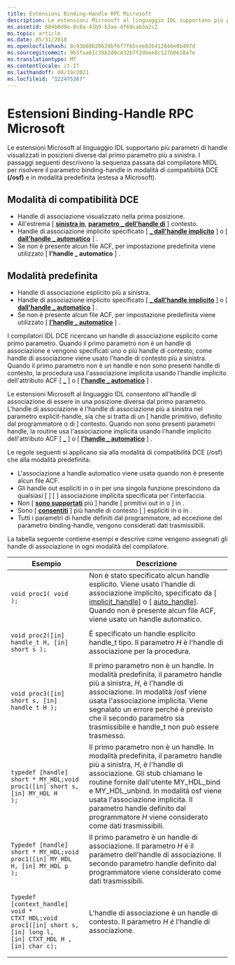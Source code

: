 ```yaml
---
title: Estensioni Binding-Handle RPC Microsoft
description: Le estensioni Microsoft al linguaggio IDL supportano più parametri di handle visualizzati in posizioni diverse dal primo parametro più a sinistra.
ms.assetid: 084b0d8e-0c8a-43b9-b3ae-4f69cab3a2c2
ms.topic: article
ms.date: 05/31/2018
ms.openlocfilehash: 8c93b68b20628bf6f7f65cee026412846e0b497d
ms.sourcegitcommit: 9b5faa61c38b2d0c432b7f2dbee8c127b0e28a7e
ms.translationtype: MT
ms.contentlocale: it-IT
ms.lasthandoff: 08/19/2021
ms.locfileid: "122475367"
---
```

# <a name="microsoft-rpc-binding-handle-extensions"></a>Estensioni Binding-Handle RPC Microsoft

Le estensioni Microsoft al linguaggio IDL supportano più parametri di handle visualizzati in posizioni diverse dal primo parametro più a sinistra. I passaggi seguenti descrivono la sequenza passata dal compilatore MIDL per risolvere il parametro binding-handle in modalità di compatibilità DCE **(/osf)** e in modalità predefinita (estesa a Microsoft).

## <a name="dce-compatibility-mode"></a>Modalità di compatibilità DCE

-   Handle di associazione visualizzato nella prima posizione.
-   All'estrema \[ [**sinistra in**](/windows/desktop/Midl/in), [**parametro \_ dell'handle di**](/windows/desktop/Midl/context-handle) \] contesto.
-   Handle di associazione implicito specificato \[ [**\_ dall'handle implicito**](/windows/desktop/Midl/implicit-handle) \] o \[ [**dall'handle \_ automatico**](/windows/desktop/Midl/auto-handle) \] .
-   Se non è presente alcun file ACF, per impostazione predefinita viene utilizzato \[ **l'handle \_ automatico** \] .

## <a name="default-mode"></a>Modalità predefinita

-   Handle di associazione esplicito più a sinistra.
-   Handle di associazione implicito specificato \[ [**\_ dall'handle implicito**](/windows/desktop/Midl/implicit-handle) \] o \[ [**dall'handle \_ automatico**](/windows/desktop/Midl/auto-handle) \] .
-   Se non è presente alcun file ACF, per impostazione predefinita viene utilizzato \[ [**l'handle \_ automatico**](/windows/desktop/Midl/auto-handle) \] .

I compilatori IDL DCE ricercano un handle di associazione esplicito come primo parametro. Quando il primo parametro non è un handle di associazione e vengono specificati uno o più handle di contesto, come handle di associazione viene usato l'handle di contesto più a sinistra. Quando il primo parametro non è un handle e non sono presenti handle di contesto, la procedura usa l'associazione implicita usando l'handle implicito dell'attributo ACF \[ [**\_**](/windows/desktop/Midl/implicit-handle) \] o \[ [**l'handle \_ automatico**](/windows/desktop/Midl/auto-handle) \] .

Le estensioni Microsoft al linguaggio IDL consentono all'handle di associazione di essere in una posizione diversa dal primo parametro. L'handle di associazione è l'handle di associazione più a sinistra nel parametro explicit-handle, sia che si tratta di un \[ [](/windows/desktop/Midl/in) handle primitivo, definito dal programmatore o di \] contesto. Quando non sono presenti parametri handle, la routine usa l'associazione implicita usando l'handle implicito dell'attributo ACF \[ [**\_**](/windows/desktop/Midl/implicit-handle) \] o \[ [**l'handle \_ automatico**](/windows/desktop/Midl/auto-handle) \] .

Le regole seguenti si applicano sia alla modalità di compatibilità DCE (/osf) che alla modalità predefinita:

-   L'associazione a handle automatico viene usata quando non è presente alcun file ACF.
-   Gli handle out espliciti in o in per una singola funzione prescindono da qualsiasi \[ [](/windows/desktop/Midl/in) \] \[  [](/windows/desktop/Midl/out-idl) \] associazione implicita specificata per l'interfaccia.
-   Non \[ [**sono supportati**](/windows/desktop/Midl/in) più \] handle \[ primitivi out in o \] in .
-   Sono \[ [**consentiti**](/windows/desktop/Midl/in) \] più handle di contesto \[  \] espliciti in o in .
-   Tutti i parametri di handle definiti dal programmatore, ad eccezione del parametro binding-handle, vengono considerati dati trasmissibili.

La tabella seguente contiene esempi e descrive come vengono assegnati gli handle di associazione in ogni modalità del compilatore.




| Esempio | Descrizione | 
|---------|-------------|
| <pre class="syntax" data-space="preserve"><code>void proc1( void );</code></pre> | Non è stato specificato alcun handle esplicito. Viene usato l'handle di associazione implicito, specificato da [ <a href="/windows/desktop/Midl/implicit-handle">implicit_handle</a>] o [ <a href="/windows/desktop/Midl/auto-handle">auto_handle</a>]. Quando non è presente alcun file ACF, viene usato un handle automatico. | 
| <pre class="syntax" data-space="preserve"><code>void proc2([in] handle_t H,           [in] short s );</code></pre> | È specificato un handle esplicito handle_t tipo. Il parametro <em>H</em> è l'handle di associazione per la procedura. | 
| <pre class="syntax" data-space="preserve"><code>void proc3([in] short s,           [in] handle_t H );</code></pre> | Il primo parametro non è un handle. In modalità predefinita, il parametro handle più a sinistra, <em>H</em>, è l'handle di associazione. In modalità /osf viene usata l'associazione implicita. Viene segnalato un errore perché è previsto che il secondo parametro sia trasmissibile e handle_t non può essere trasmesso. | 
| <pre class="syntax" data-space="preserve"><code>typedef [handle] short * MY_HDL;void proc1([in] short s,           [in] MY_HDL H );</code></pre> | Il primo parametro non è un handle. In modalità predefinita, il parametro handle più a sinistra, <em>H</em>, è l'handle di associazione. Gli stub chiamano le routine fornite dall'utente MY_HDL_bind e MY_HDL_unbind. In modalità osf viene usata l'associazione implicita. Il parametro handle definito dal programmatore <em>H</em> viene considerato come dati trasmissibili. | 
| <pre class="syntax" data-space="preserve"><code>Typedef [handle] short * MY_HDL;void proc1([in] MY_HDL H,            [in] MY_HDL p );</code></pre> | Il primo parametro è un handle di associazione. Il parametro <em>H</em> è il parametro dell'handle di associazione. Il secondo parametro handle definito dal programmatore viene considerato come dati trasmissibili. | 
| <pre class="syntax" data-space="preserve"><code>Typedef [context_handle] void * CTXT_HDL;void proc1([in] short s,           [in] long l,           [in] CTXT_HDL H ,           [in] char c);</code></pre> | L'handle di associazione è un handle di contesto. Il parametro <em>H è</em> l'handle di associazione. | 




 

 

 
